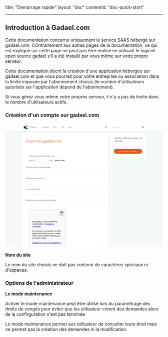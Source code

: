 title: "Demarrage rapide"
layout: "doc"
contentId: "doc-quick-start"

---

## Introduction à Gadael.com

Cette documentation concerne uniquement le service SAAS hébergé sur gadael.com. COntrairement aux autres pages de la documentation, ce qui est expliqué sur cette page ne peut pas être réalisé en utilisant le logiciel open source gadael s'il a été installé par vous même sur votre propre serveur.

Cette documentation décrit la création d'une application hébergée sur gadael.com et que vous pourrez pour votre entreprise ou association dans la limite imposée par l'abonnement choisis (le nombre d'utilisateurs autorisés sur l'application dépend de l'abonnement).

Si vous gérez vous même votre propres serveur, il n'y a pas de limite dans le nombre d'utilisateurs actifs.


### Création d'un compte sur gadael.com

![Create account](images/saas-signup.png)

__Nom du site__

Le nom du site choisis ne doit pas contenir de caractères spéciaux ni d'espaces.


### Options de l'administrateur


__Le mode maintenance__

Activer le mode maintenance peut être utilisé lors du paramétrage des droits de congés pour éviter que les utilisateur créent des demandes alors de la confirguration n'est pas terminée.

Le mode maintenance permet aux utilisateur de consulter leurs droit mais ne permet pas la création des demandes ni la modification.
